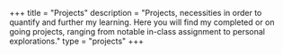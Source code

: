 +++
title = "Projects"
description = "Projects, necessities in order to quantify and further my learning. Here you will find my completed or on going projects, ranging from notable in-class assignment to personal explorations."
type = "projects"
+++